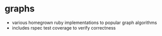 # graphs

* various homegrown ruby implementations to popular graph algorithms
* includes rspec test coverage to verify correctness
